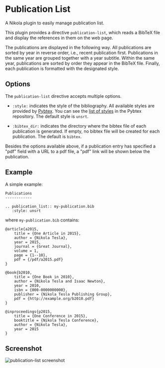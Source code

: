 # Publication List

A Nikola plugin to easily manage publication list.

This plugin provides a directive `publication-list`, which reads a BibTeX file
and display the references in them on the web page.

The publications are displayed in the following way. All publications are sorted
by year in reverse order, i.e., recent publication first. Publications in the
same year are grouped together with a year subtitle. Within the same year,
publications are sorted by order they appear in the BibTeX file. Finally, each
publication is formatted with the designated style.

## Options

The `publication-list` directive accepts multiple options.

* `:style:` indicates the style of the bibliography. All available styles are
  provided by [Pybtex][]. You can see the [list of styles][] in the Pybtex
  repository. The default style is `unsrt`.

* `:bibtex_dir:` indicates the directory where the bibtex file of each
  publication is generated. If empty, no bibtex file will be created for each
  publication. The default is `bibtex`.

Besides the options available above, if a publication entry has specified a
"pdf" field with a URL to a pdf file, a "pdf" link will be shown below the
publication.

## Example

A simple example:

    Publications
    ------------

    .. publication_list:: my-publication.bib
       :style: unsrt

where `my-publication.bib` contains:

    @article{a2015,
        title = {One Article in 2015},
        author = {Nikola Tesla},
        year = 2015,
        journal = {Great Journal},
        volume = 1,
        page = {1--10},
        pdf = {/pdf/a2015.pdf}
    }

    @book{b2010,
        title = {One Book in 2010},
        author = {Nikola Tesla and Isaac Newton},
        year = 2010,
        isbn = {000-0000000000},
        publisher = {Nikola Tesla Publishing Group},
        pdf = {http://example.org/b2010.pdf}
    }

    @inproceedings{p2015,
        title = {One Conference in 2015},
        booktitle = {Nikola Tesla Conference},
        author = {Nikola Tesla},
        year = 2015
    }

## Screenshot

![publication-list screenshot](http://plugins.getnikola.com/__data__/publication-list-screenshot.png)

[list of styles]: https://bitbucket.org/pybtex-devs/pybtex/src/eb1b9f24e22f1802eaf609c320212d10b3b949a5/pybtex/style/formatting/?at=master
[Pybtex]: http://pybtex.org
